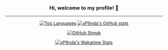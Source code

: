 <!-- > Image banner <-->
<!-- > <div align="center">
  
  <img src="https://i.imgur.com/xcf0cta.png" draggable="false" />
  
</div> <-->

<!-- > Welcome title & profile views counter <-->
<div align="center">
  
  <h3>Hi, welcome to my profile! 👋 </h3>
  
</div>

<hr />

<!-- > Contact section <-->
<!-- ><div align="left">
  
  <h3>About me:</h3>

  <p>
    Hi, I'm Joshua, an 18-year-old self-taught programmer from the UK. I've been coding for 5 years, learned multiple languages, and I am mostly interested in creating games. I try to make my code open source for those who are interested, if you would like to get in touch, use the buttons below!
  </p> <-->

  <!-- > Contact <-->
  <!-- ><a href="https://discord.com/users/284049301443969024" target="_blank">
    <img src="https://img.shields.io/badge/xp9nda-txt?style=for-the-badge&logo=discord&logoColor=4eab59&label=discord&labelColor=ffffff&color=4eab59" />
  </a>

  <a href="mailto:xp9nda@outlook.com" target="_blank">
    <img src="https://img.shields.io/badge/xp9nda@outlook.com-txt?style=for-the-badge&logo=microsoftoutlook&logoColor=4eab59&label=e-mail&labelColor=ffffff&color=4eab59" />
  </a>
  
</div>

<hr />

<!-- > Projects section <-->
<!-- ><div align="left">
  
  <h3>Check out my work:</h3>
  
  <a href="https://www.roblox.com/groups/9481702/pixl-games#!/about" target="_blank">
    <img src="https://img.shields.io/badge/view_my_roblox_group-txt?style=for-the-badge&logo=roblox&logoColor=36835f&label=roblox&labelColor=ffffff&color=36835f" />
  </a>

  <a href="https://joshua05.itch.io/" target="_blank">
    <img src="https://img.shields.io/badge/play_my_itch.io_games-txt?style=for-the-badge&logo=itch.io&logoColor=36835f&label=itch.io&labelColor=ffffff&color=36835f" />
  </a>

  <a href="https://modrinth.com/user/xP9nda" target="_blank">
    <img src="https://img.shields.io/badge/minecraft_mods_%26_plugins-txt?style=for-the-badge&logo=modrinth&logoColor=36835f&label=modrinth&labelColor=ffffff&color=36835f" />
  </a>
</div>

<!-- > Tools and languages section <-->
<!-- ><div align="left">
  <h3>Languages, software & hardware that I use:</h3>

  <!-- > Languages <-->
  <!-- ><img src="https://img.shields.io/badge/%20-txt?style=for-the-badge&logo=python&logoColor=226649&label=python&labelColor=ffffff&color=226649" />
  <img src="https://img.shields.io/badge/%20-txt?style=for-the-badge&logo=lua&logoColor=226649&label=lua&labelColor=ffffff&color=226649" />
  <img src="https://img.shields.io/badge/%20-txt?style=for-the-badge&logo=csharp&logoColor=226649&label=c%23&labelColor=ffffff&color=226649" />
  <img src="https://img.shields.io/badge/%20-txt?style=for-the-badge&logo=unrealengine&logoColor=154e41&label=unreal%20blueprints&labelColor=ffffff&color=154e41" />
  <img src="https://img.shields.io/badge/%20-txt?style=for-the-badge&logo=minecraft&logoColor=226649&label=java&labelColor=ffffff&color=226649" />
  <img src="https://img.shields.io/badge/%20-txt?style=for-the-badge&logo=html5&logoColor=226649&label=html&labelColor=ffffff&color=226649" />

  <br />
  <br />

  <!-- > Tools <-->
  <!-- ><img src="https://img.shields.io/badge/%20-txt?style=for-the-badge&logo=visualstudiocode&logoColor=154e41&label=visual%20studio%20code&labelColor=ffffff&color=154e41" />
  <img src="https://img.shields.io/badge/%20-txt?style=for-the-badge&logo=intellijidea&logoColor=154e41&label=intellij%20idea&labelColor=ffffff&color=154e41" />
  <img src="https://img.shields.io/badge/%20-txt?style=for-the-badge&logo=rider&logoColor=154e41&label=rider&labelColor=ffffff&color=154e41" />
  <img src="https://img.shields.io/badge/%20-txt?style=for-the-badge&logo=pycharm&logoColor=154e41&label=pycharm&labelColor=ffffff&color=154e41" />
  <img src="https://img.shields.io/badge/%20-txt?style=for-the-badge&logo=git&logoColor=154e41&label=git%20%26%20github&labelColor=ffffff&color=154e41" />
  <img src="https://img.shields.io/badge/%20-txt?style=for-the-badge&logo=robloxstudio&logoColor=154e41&label=roblox%20studio&labelColor=ffffff&color=154e41" />
  <img src="https://img.shields.io/badge/%20-txt?style=for-the-badge&logo=unity&logoColor=154e41&label=unity&labelColor=ffffff&color=154e41" />
  <img src="https://img.shields.io/badge/%20-txt?style=for-the-badge&logo=unrealengine&logoColor=154e41&label=unreal%20engine%205&labelColor=ffffff&color=154e41" />
  <img src="https://img.shields.io/badge/%20-txt?style=for-the-badge&logo=aseprite&logoColor=154e41&label=aseprite&labelColor=ffffff&color=154e41" />
  <img src="https://img.shields.io/badge/%20-txt?style=for-the-badge&logo=adobe&logoColor=154e41&label=adobe%20substance%20painter&labelColor=ffffff&color=154e41" />
  <img src="https://img.shields.io/badge/%20-txt?style=for-the-badge&logo=blender&logoColor=154e41&label=blender&labelColor=ffffff&color=154e41" />
  <img src="https://img.shields.io/badge/%20-txt?style=for-the-badge&logo=miro&logoColor=154e41&label=miro&labelColor=ffffff&color=154e41" />

  <br />
  <br />

  <img src="https://img.shields.io/badge/%20-txt?style=for-the-badge&logo=wacom&logoColor=163b3b&label=wacom%20drawing%20tablet&labelColor=ffffff&color=163b3b" />
  
</div>

<br />
<br />

<!-- > Github stats section <-->

<div align="center">
  
  [![Top Languages](https://github-readme-stats-xp9nda.vercel.app/api/top-langs/?username=xp9nda&layout=donut&hide_border=true&title_color=ffffff&icon_color=4eab59&text_color=ffffff&bg_color=0d1117&show_icons=true&count_private=true)](https://github.com/anuraghazra/github-readme-stats)
  [![xP9nda's GitHub stats](https://github-readme-stats-xp9nda.vercel.app/api?username=xp9nda&hide_border=true&title_color=ffffff&icon_color=4eab59&text_color=ffffff&bg_color=0d1117&show_icons=true&count_private=true&ring_color=4eab59)](https://github.com/anuraghazra/github-readme-stats)

  [![GitHub Streak](https://streak-stats.demolab.com?user=xp9nda&hide_border=true&border_radius=0&background=0D1117&ring=FFFFFF&currStreakNum=4EAB59&fire=4EAB59&currStreakLabel=FFFFFF&sideNums=4EAB59&sideLabels=FFFFFF&dates=4EAB59&card_width=600)](https://git.io/streak-stats)

  [![xP9nda's Wakatime Stats](https://github-readme-stats-xp9nda.vercel.app/api/wakatime?username=xp9nda&layout=compact&hide_border=true&title_color=ffffff&icon_color=4eab59&text_color=ffffff&bg_color=0d1117&show_icons=true)](https://github.com/anuraghazra/github-readme-stats)

</div>
